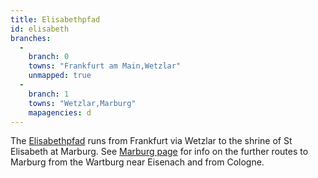 ```yaml
---
title: Elisabethpfad
id: elisabeth
branches:
  -
    branch: 0
    towns: "Frankfurt am Main,Wetzlar"
    unmapped: true
  -
    branch: 1
    towns: "Wetzlar,Marburg"
    mapagencies: d
---
```


The [Elisabethpfad][0] runs from Frankfurt via Wetzlar to the shrine of St Elisabeth at Marburg. See [Marburg page][1] for info on the further routes to Marburg from the Wartburg near Eisenach and from Cologne.

[0]: http://www.elisabethpfad.de/
[1]: marburg.html